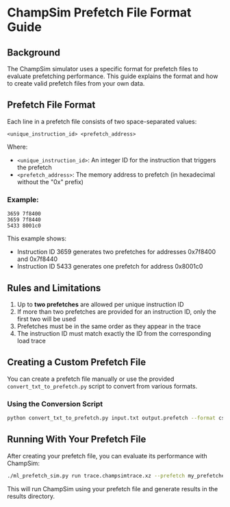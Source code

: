 # ChampSim Prefetch File Format Guide

## Background

The ChampSim simulator uses a specific format for prefetch files to evaluate prefetching performance. This guide explains the format and how to create valid prefetch files from your own data.

## Prefetch File Format

Each line in a prefetch file consists of two space-separated values:

```
<unique_instruction_id> <prefetch_address>
```

Where:

- `<unique_instruction_id>`: An integer ID for the instruction that triggers the prefetch
- `<prefetch_address>`: The memory address to prefetch (in hexadecimal without the "0x" prefix)

### Example:

```
3659 7f8400
3659 7f8440
5433 8001c0
```

This example shows:

- Instruction ID 3659 generates two prefetches for addresses 0x7f8400 and 0x7f8440
- Instruction ID 5433 generates one prefetch for address 0x8001c0

## Rules and Limitations

1. Up to **two prefetches** are allowed per unique instruction ID
2. If more than two prefetches are provided for an instruction ID, only the first two will be used
3. Prefetches must be in the same order as they appear in the trace
4. The instruction ID must match exactly the ID from the corresponding load trace

## Creating a Custom Prefetch File

You can create a prefetch file manually or use the provided `convert_txt_to_prefetch.py` script to convert from various formats.

### Using the Conversion Script

```bash
python convert_txt_to_prefetch.py input.txt output.prefetch --format csv --delimiter "," --instr-col 0 --addr-col 1
```

## Running With Your Prefetch File

After creating your prefetch file, you can evaluate its performance with ChampSim:

```bash
./ml_prefetch_sim.py run trace.champsimtrace.xz --prefetch my_prefetches.txt
```

This will run ChampSim using your prefetch file and generate results in the results directory.
